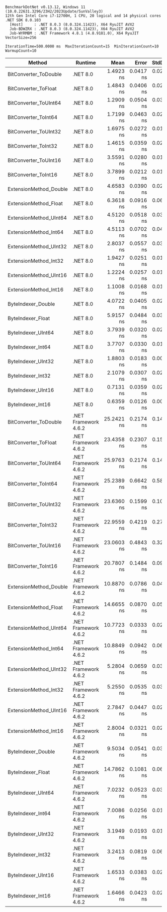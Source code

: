 ```

BenchmarkDotNet v0.13.12, Windows 11 (10.0.22631.3296/23H2/2023Update/SunValley3)
12th Gen Intel Core i7-12700H, 1 CPU, 20 logical and 14 physical cores
.NET SDK 8.0.103
  [Host]     : .NET 8.0.3 (8.0.324.11423), X64 RyuJIT AVX2
  Job-BDWZRX : .NET 8.0.3 (8.0.324.11423), X64 RyuJIT AVX2
  Job-WYRMBM : .NET Framework 4.8.1 (4.8.9181.0), X64 RyuJIT VectorSize=256

IterationTime=500.0000 ms  MaxIterationCount=15  MinIterationCount=10
WarmupCount=10

```

| Method                 | Runtime              |       Mean |     Error |    StdDev | Ratio | RatioSD |
|------------------------|----------------------|-----------:|----------:|----------:|------:|--------:|
| BitConverter_ToDouble  | .NET 8.0             |  1.4923 ns | 0.0417 ns | 0.0248 ns |  0.39 |    0.01 |
| BitConverter_ToFloat   | .NET 8.0             |  1.4843 ns | 0.0406 ns | 0.0269 ns |  0.39 |    0.01 |
| BitConverter_ToUInt64  | .NET 8.0             |  1.2909 ns | 0.0504 ns | 0.0365 ns |  0.34 |    0.01 |
| BitConverter_ToInt64   | .NET 8.0             |  1.7199 ns | 0.0463 ns | 0.0276 ns |  0.45 |    0.01 |
| BitConverter_ToUInt32  | .NET 8.0             |  1.6975 ns | 0.0272 ns | 0.0180 ns |  0.45 |    0.01 |
| BitConverter_ToInt32   | .NET 8.0             |  1.4615 ns | 0.0359 ns | 0.0237 ns |  0.39 |    0.01 |
| BitConverter_ToUInt16  | .NET 8.0             |  3.5591 ns | 0.0280 ns | 0.0185 ns |  0.94 |    0.01 |
| BitConverter_ToInt16   | .NET 8.0             |  3.7899 ns | 0.0212 ns | 0.0140 ns |  1.00 |    0.00 |
| ExtensionMethod_Double | .NET 8.0             |  4.6583 ns | 0.0390 ns | 0.0204 ns |  1.23 |    0.01 |
| ExtensionMethod_Float  | .NET 8.0             |  6.3618 ns | 0.0916 ns | 0.0606 ns |  1.68 |    0.02 |
| ExtensionMethod_UInt64 | .NET 8.0             |  4.5120 ns | 0.0518 ns | 0.0343 ns |  1.19 |    0.01 |
| ExtensionMethod_Int64  | .NET 8.0             |  4.5113 ns | 0.0702 ns | 0.0418 ns |  1.19 |    0.01 |
| ExtensionMethod_UInt32 | .NET 8.0             |  2.8037 ns | 0.0557 ns | 0.0331 ns |  0.74 |    0.01 |
| ExtensionMethod_Int32  | .NET 8.0             |  1.9427 ns | 0.0251 ns | 0.0166 ns |  0.51 |    0.00 |
| ExtensionMethod_UInt16 | .NET 8.0             |  1.2224 ns | 0.0257 ns | 0.0170 ns |  0.32 |    0.01 |
| ExtensionMethod_Int16  | .NET 8.0             |  1.1008 ns | 0.0168 ns | 0.0100 ns |  0.29 |    0.00 |
| ByteIndexer_Double     | .NET 8.0             |  4.0722 ns | 0.0405 ns | 0.0268 ns |  1.07 |    0.01 |
| ByteIndexer_Float      | .NET 8.0             |  5.9157 ns | 0.0484 ns | 0.0320 ns |  1.56 |    0.01 |
| ByteIndexer_UInt64     | .NET 8.0             |  3.7939 ns | 0.0320 ns | 0.0212 ns |  1.00 |    0.01 |
| ByteIndexer_Int64      | .NET 8.0             |  3.7707 ns | 0.0330 ns | 0.0196 ns |  1.00 |    0.01 |
| ByteIndexer_UInt32     | .NET 8.0             |  1.8803 ns | 0.0183 ns | 0.0096 ns |  0.50 |    0.00 |
| ByteIndexer_Int32      | .NET 8.0             |  2.1079 ns | 0.0307 ns | 0.0203 ns |  0.56 |    0.01 |
| ByteIndexer_UInt16     | .NET 8.0             |  0.7131 ns | 0.0359 ns | 0.0213 ns |  0.19 |    0.01 |
| ByteIndexer_Int16      | .NET 8.0             |  0.6359 ns | 0.0126 ns | 0.0075 ns |  0.17 |    0.00 |
| BitConverter_ToDouble  | .NET Framework 4.6.2 | 25.2421 ns | 0.2174 ns | 0.1438 ns |  6.66 |    0.05 |
| BitConverter_ToFloat   | .NET Framework 4.6.2 | 23.4358 ns | 0.2307 ns | 0.1526 ns |  6.18 |    0.04 |
| BitConverter_ToUInt64  | .NET Framework 4.6.2 | 25.9763 ns | 0.2174 ns | 0.1438 ns |  6.85 |    0.04 |
| BitConverter_ToInt64   | .NET Framework 4.6.2 | 25.2389 ns | 0.6642 ns | 0.5888 ns |  6.64 |    0.16 |
| BitConverter_ToUInt32  | .NET Framework 4.6.2 | 23.6360 ns | 0.1599 ns | 0.1058 ns |  6.24 |    0.04 |
| BitConverter_ToInt32   | .NET Framework 4.6.2 | 22.9559 ns | 0.4219 ns | 0.2790 ns |  6.06 |    0.09 |
| BitConverter_ToUInt16  | .NET Framework 4.6.2 | 23.0603 ns | 0.4843 ns | 0.3203 ns |  6.08 |    0.09 |
| BitConverter_ToInt16   | .NET Framework 4.6.2 | 20.7807 ns | 0.1484 ns | 0.0981 ns |  5.48 |    0.03 |
| ExtensionMethod_Double | .NET Framework 4.6.2 | 10.8870 ns | 0.0786 ns | 0.0468 ns |  2.87 |    0.02 |
| ExtensionMethod_Float  | .NET Framework 4.6.2 | 14.6655 ns | 0.0870 ns | 0.0576 ns |  3.87 |    0.01 |
| ExtensionMethod_UInt64 | .NET Framework 4.6.2 | 10.7723 ns | 0.0333 ns | 0.0220 ns |  2.84 |    0.01 |
| ExtensionMethod_Int64  | .NET Framework 4.6.2 | 10.8849 ns | 0.0942 ns | 0.0623 ns |  2.87 |    0.02 |
| ExtensionMethod_UInt32 | .NET Framework 4.6.2 |  5.2804 ns | 0.0659 ns | 0.0392 ns |  1.39 |    0.01 |
| ExtensionMethod_Int32  | .NET Framework 4.6.2 |  5.2550 ns | 0.0535 ns | 0.0318 ns |  1.39 |    0.01 |
| ExtensionMethod_UInt16 | .NET Framework 4.6.2 |  2.7847 ns | 0.0447 ns | 0.0295 ns |  0.73 |    0.01 |
| ExtensionMethod_Int16  | .NET Framework 4.6.2 |  2.8004 ns | 0.0321 ns | 0.0212 ns |  0.74 |    0.01 |
| ByteIndexer_Double     | .NET Framework 4.6.2 |  9.5034 ns | 0.0541 ns | 0.0358 ns |  2.51 |    0.01 |
| ByteIndexer_Float      | .NET Framework 4.6.2 | 14.7862 ns | 0.1081 ns | 0.0644 ns |  3.90 |    0.03 |
| ByteIndexer_UInt64     | .NET Framework 4.6.2 |  7.0232 ns | 0.0523 ns | 0.0311 ns |  1.85 |    0.01 |
| ByteIndexer_Int64      | .NET Framework 4.6.2 |  7.0086 ns | 0.0256 ns | 0.0152 ns |  1.85 |    0.01 |
| ByteIndexer_UInt32     | .NET Framework 4.6.2 |  3.1949 ns | 0.0193 ns | 0.0115 ns |  0.84 |    0.00 |
| ByteIndexer_Int32      | .NET Framework 4.6.2 |  3.2413 ns | 0.0819 ns | 0.0639 ns |  0.86 |    0.02 |
| ByteIndexer_UInt16     | .NET Framework 4.6.2 |  1.6533 ns | 0.0383 ns | 0.0228 ns |  0.44 |    0.01 |
| ByteIndexer_Int16      | .NET Framework 4.6.2 |  1.6466 ns | 0.0423 ns | 0.0280 ns |  0.43 |    0.01 |
